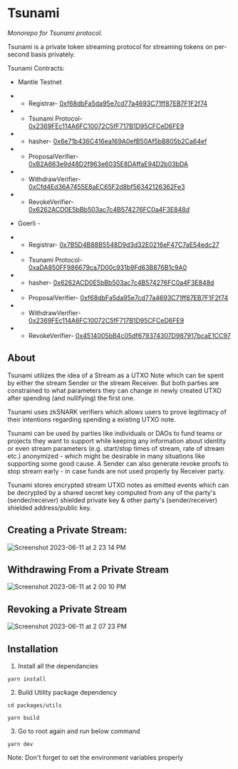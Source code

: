 
# Tsunami
_Monorepo for Tsunami protocol._

Tsunami is a private token streaming protocol for streaming tokens on per-second basis privately.

Tsunami Contracts:

- Mantle Testnet 
- - Registrar- [0xf68dbFa5da95e7cd77a4693C71ff87EB7F1F2f74](https://explorer.testnet.mantle.xyz/address/0xf68dbFa5da95e7cd77a4693C71ff87EB7F1F2f74)
- - Tsunami Protocol- [0x2369FEc114A6FC10072C5fF717B1D95CFCeD6FE9](https://explorer.testnet.mantle.xyz/address/0x2369FEc114A6FC10072C5fF717B1D95CFCeD6FE9)
- - hasher- [0x6e71b436C416ea169A0efB50Af5bB805b2Ca64ef](https://explorer.testnet.mantle.xyz/address/0x6e71b436C416ea169A0efB50Af5bB805b2Ca64ef)
- - ProposalVerifier- [0xB2A663e9d48D2f963e6035E8DAffaE94D2b03bDA](https://explorer.testnet.mantle.xyz/address/0xB2A663e9d48D2f963e6035E8DAffaE94D2b03bDA)
- - WithdrawVerifier- [0xCfd4Ed36A7455E8aEC65F2d8bf56342126362Fe3](https://explorer.testnet.mantle.xyz/address/0xCfd4Ed36A7455E8aEC65F2d8bf56342126362Fe3)
- - RevokeVerifier- [0x6262ACD0E5bBb503ac7c4B574276FC0a4F3E848d](https://explorer.testnet.mantle.xyz/address/0x6262ACD0E5bBb503ac7c4B574276FC0a4F3E848d)

- Goerli - 
- - Registrar- [0x7B5D4B88B5548D9d3d32E0216eF47C7aE54edc27](https://goerli.etherscan.io/address/0x7B5D4B88B5548D9d3d32E0216eF47C7aE54edc27)
- - Tsunami Protocol- [0xaDA850FF986679ca7D00c931b9Fd63B876B1c9A0](https://goerli.etherscan.io/address/0xaDA850FF986679ca7D00c931b9Fd63B876B1c9A0)
- - hasher- [0x6262ACD0E5bBb503ac7c4B574276FC0a4F3E848d](https://goerli.etherscan.io/address/0x6262ACD0E5bBb503ac7c4B574276FC0a4F3E848d)
- - ProposalVerifier- [0xf68dbFa5da95e7cd77a4693C71ff87EB7F1F2f74](https://goerli.etherscan.io/address/0xf68dbFa5da95e7cd77a4693C71ff87EB7F1F2f74)
- - WithdrawVerifier- [0x2369FEc114A6FC10072C5fF717B1D95CFCeD6FE9](https://goerli.etherscan.io/address/0x2369FEc114A6FC10072C5fF717B1D95CFCeD6FE9)
- - RevokeVerifier- [0x4514005bB4c05df679374307D987917bcaE1CC97](https://goerli.etherscan.io/address/0x4514005bB4c05df679374307D987917bcaE1CC97)

## About
Tsunami utilizes the idea of a Stream as a UTXO Note which can be spent by either the stream Sender or the stream Receiver. But both parties are constrained to what parameters they can change in newly created UTXO after spending (and nullifying) the first one.

Tsunami uses zkSNARK verifiers which allows users to prove legitimacy of their intentions regarding spending a existing UTXO note.

Tsunami can be used by parties like individuals or DAOs to fund teams or projects they want to support while keeping any information about identity or even stream parameters (e.g. start/stop times of stream, rate of stream etc.) anonymized - which might be desirable in many situations like supporting some good cause. A Sender can also generate revoke proofs to stop stream early - in case funds are not used properly by Receiver party.

Tsunami stores encrypted stream UTXO notes as emitted events which can be decrypted by a shared secret key computed from any of the party's (sender/receiver) shielded private key & other party's (sender/receiver) shielded address/public key.

## Creating a Private Stream:
![Screenshot 2023-06-11 at 2 23 14 PM](https://github.com/Pranav543/mantle_hackathon_2023/assets/64905367/239f2031-e437-4310-951b-44c21a2f669f)

## Withdrawing From a Private Stream
![Screenshot 2023-06-11 at 2 00 10 PM](https://github.com/Pranav543/mantle_hackathon_2023/assets/64905367/be7af73f-2be3-4b63-8ccf-55d9bdede2f2)

## Revoking a Private Stream
![Screenshot 2023-06-11 at 2 07 23 PM](https://github.com/Pranav543/mantle_hackathon_2023/assets/64905367/b49c740f-214d-4d0a-84d5-a4c466e665bd)


## Installation

1. Install all the dependancies
```
yarn install
```
2. Build Utility package dependency
```
cd packages/utils
```

```
yarn build
```
3. Go to root again and run below command

```
yarn dev
```
Note: Don't forget to set the environment variables properly




